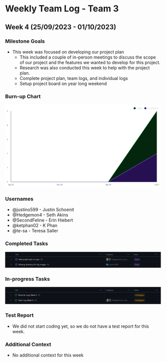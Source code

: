 # Weekly Team Log - Team 3

## Week 4 (25/09/2023 - 01/10/2023)

### Milestone Goals

-   This week was focused on developing our project plan
    -   This included a couple of in-person meetings to discuss the scope of our project and the features we wanted to develop for this project.
    -   Research was also conducted this week to help with the project plan.
    -   Complete project plan, team logs, and individual logs
    -   Setup project board on year long weekend

### Burn-up Chart

![burnup-week-4.png](imgs/burnup-week-4.png)

### Usernames

-   @justino599 - Justin Schoenit
-   @Hedgemon4 - Seth Akins
-   @SecondFeline - Erin Hiebert
-   @ketphan02 - K Phan
-   @te-sa - Teresa Saller

### Completed Tasks

![completed-week-4.png](imgs/completed-week-4.png)

### In-progress Tasks

![in-progress-week-4.png](imgs/in-progress-week-4.png)

### Test Report

-   We did not start coding yet, so we do not have a test report for this week.

### Additional Context

-   No additional context for this week
